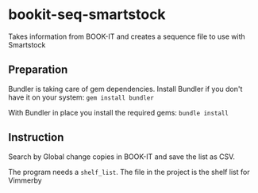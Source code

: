 # bookit-seq-smartstock
Takes information from BOOK-IT and creates a sequence file to use with Smartstock

## Preparation

Bundler is taking care of gem dependencies. Install Bundler if you don't have it on your system:
`gem install bundler`

With Bundler in place you install the required gems: `bundle install`

## Instruction
Search by Global change copies in BOOK-IT and save the list as CSV.

The program needs a `shelf_list`. The file in the project is the shelf list for Vimmerby

